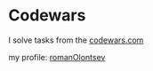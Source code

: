 # Codewars

I solve tasks from the [codewars.com](https://www.codewars.com/)

my profile: [romanOlontsev](https://www.codewars.com/users/romanOlontsev)
